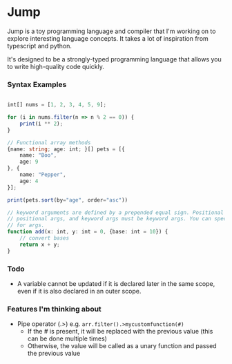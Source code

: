 # Jump

Jump is a toy programming language and compiler that I'm working on to explore interesting language concepts. It takes a lot of inspiration
from typescript and python.

It's designed to be a strongly-typed programming language that allows you to write high-quality code quickly.


### Syntax Examples
```typescript

int[] nums = [1, 2, 3, 4, 5, 9];

for (i in nums.filter(n => n % 2 == 0)) {
	print(i ** 2);
}
```

```typescript
// Functional array methods
{name: string; age: int; }[] pets = [{
	name: "Boo",
    age: 9
}, {
	name: "Pepper",
    age: 4
}];

print(pets.sort(by="age", order="asc"))
```

```typescript
// keyword arguments are defined by a prepended equal sign. Positional args must be
// positional args, and keyword args must be keyword args. You can specify a default value
// for args.
function add(x: int, y: int = 0, {base: int = 10}) {
	// convert bases
    return x + y;
}


```

### Todo

-   A variable cannot be updated if it is declared later in the same scope, even if it is also declared in an outer scope.

### Features I'm thinking about

-   Pipe operator (.>) e.g. `arr.filter().>mycustomfunction(#)`
    -   If the # is present, it will be replaced with the previous value (this can be done multiple times)
    -   Otherwise, the value will be called as a unary function and passed the previous value
